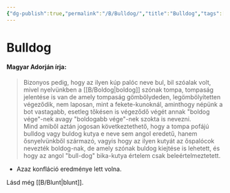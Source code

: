 ```yaml
---
{"dg-publish":true,"permalink":"/B/Bulldog/","title":"Bulldog","tags":["dg_uploaded"],"created":"2023-12-03T07:59","updated":"2023-12-03T07:59"}
---
```



# Bulldog

#### Magyar Adorján írja:  

> Bizonyos pedig, hogy az ilyen kúp palóc neve bul, bil szóalak volt, mivel nyelvünkben a [[B/Boldog\|boldog]] szónak tompa, tompaság jelentése is van de amely tompaság gömbölydeden, legömbölyítetten végeződik, nem laposan, mint a fekete-kunoknál, aminthogy népünk a bot vastagabb, esetleg tőkésen is végeződő végét annak "boldog vége"-nek avagy "boldogabb vége"-nek szokta is nevezni.  
> Mind amiből aztán jogosan következtethető, hogy a tompa pofájú bulldog vagy buldog kutya e neve sem angol eredetű, hanem ősnyelvünkből származó, vagyis hogy az ilyen kutyát az őspalócok nevezték boldog-nak, de amely szónak buldog kiejtése is lehetett, és hogy az angol "bull-dog" bika-kutya értelem csak beleértelmeztetett.  
- Azaz konfláció eredménye lett volna.  

Lásd még [[B/Blunt\|blunt]].  